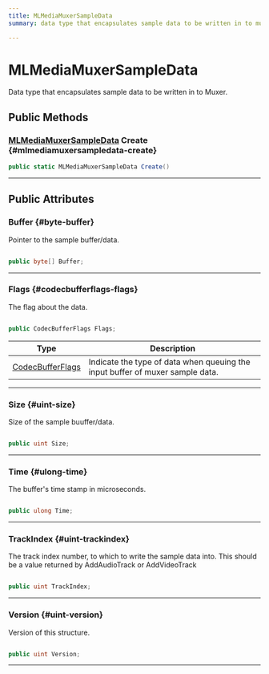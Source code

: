 ```yaml
---
title: MLMediaMuxerSampleData
summary: data type that encapsulates sample data to be written in to muxer. 

---
```


# MLMediaMuxerSampleData




Data type that encapsulates sample data to be written in to Muxer.   





## Public Methods

### [MLMediaMuxerSampleData](/unity-api/api/UnityEngine.XR.MagicLeap/MLMedia/Muxer/NativeBindings/UnityEngine.XR.MagicLeap.MLMedia.Muxer.NativeBindings.MLMediaMuxerSampleData.md) Create {#mlmediamuxersampledata-create}

```csharp
public static MLMediaMuxerSampleData Create()
```






-----------

## Public Attributes

### Buffer {#byte-buffer}

Pointer to the sample buffer/data. 

```csharp

public byte[] Buffer;

```






-----------

### Flags {#codecbufferflags-flags}

The flag about the data. 

```csharp

public CodecBufferFlags Flags;

```

| Type | Description  | 
|--|--|
| [CodecBufferFlags](/unity-api/api/UnityEngine.XR.MagicLeap/MLMedia/Muxer/UnityEngine.XR.MagicLeap.MLMedia.Muxer.md#enums-codecbufferflags) | Indicate the type of data when queuing the input buffer of muxer sample data.  |





-----------

### Size {#uint-size}

Size of the sample buuffer/data. 

```csharp

public uint Size;

```






-----------

### Time {#ulong-time}

The buffer's time stamp in microseconds. 

```csharp

public ulong Time;

```






-----------

### TrackIndex {#uint-trackindex}

The track index number, to which to write the sample data into. This should be a value returned by AddAudioTrack or AddVideoTrack 

```csharp

public uint TrackIndex;

```






-----------

### Version {#uint-version}

Version of this structure. 

```csharp

public uint Version;

```






-----------

